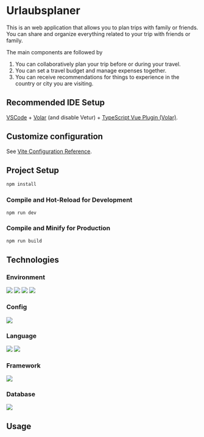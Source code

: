 # Urlaubsplaner

This is an web application that allows you to plan trips with family or friends. You can share and organize everything related to your trip with friends or family.

The main components are followed by

1. You can collaboratively plan your trip before or during your travel.
2. You can set a travel budget and manage expenses together.
3. You can receive recommendations for things to experience in the country or city you are visiting.

## Recommended IDE Setup

[VSCode](https://code.visualstudio.com/) + [Volar](https://marketplace.visualstudio.com/items?itemName=Vue.volar) (and disable Vetur) + [TypeScript Vue Plugin (Volar)](https://marketplace.visualstudio.com/items?itemName=Vue.vscode-typescript-vue-plugin).

## Customize configuration

See [Vite Configuration Reference](https://vitejs.dev/config/).

## Project Setup

```sh
npm install
```

### Compile and Hot-Reload for Development

```sh
npm run dev
```

### Compile and Minify for Production

```sh
npm run build
```

## Technologies

### Environment

<img src="https://img.shields.io/badge/node.js-339933?style=for-the-badge&logo=Node.js&logoColor=white">
<img src="https://img.shields.io/badge/visual studio code-007ACC?style=for-the-badge&logo=visualstudiocode&logoColor=white">
<img src="https://img.shields.io/badge/github-181717?style=for-the-badge&logo=github&logoColor=white">
<img src="https://img.shields.io/badge/git-F05032?style=for-the-badge&logo=git&logoColor=white">

### Config

<img src="https://img.shields.io/badge/npm-CB3837?style=for-the-badge&logo=npm&logoColor=white">

### Language

<img src="https://img.shields.io/badge/javascript-F7DF1E?style=for-the-badge&logo=javascript&logoColor=black"> 
<img src="https://img.shields.io/badge/python-3776AB?style=for-the-badge&logo=python&logoColor=white">

### Framework

<img src="https://img.shields.io/badge/vue.js-4FC08D?style=for-the-badge&logo=vue.js&logoColor=white">

### Database

<img src="https://img.shields.io/badge/firebase-FFCA28?style=for-the-badge&logo=firebase&logoColor=white">

## Usage
